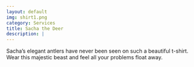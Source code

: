 ```yaml
---
layout: default
img: shirt1.png
category: Services
title: Sacha the Deer
description: |
---
```

  Sacha’s elegant antlers have never been seen on such a beautiful t-shirt. Wear this majestic beast and feel all your problems float away.